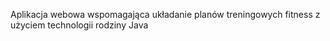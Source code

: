 Aplikacja webowa wspomagająca układanie planów treningowych fitness z użyciem technologii rodziny Java
